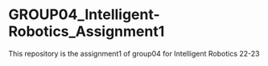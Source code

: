# GROUP04_Intelligent-Robotics_Assignment1
This repository is the assignment1 of group04 for Intelligent Robotics 22-23
